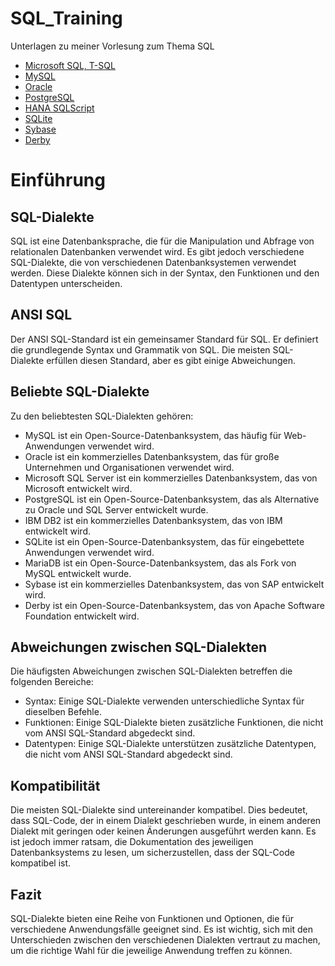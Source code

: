 # SQL_Training
Unterlagen zu meiner Vorlesung zum Thema SQL
* [Microsoft SQL, T-SQL](https://github.com/ErhardRainer/SQL_Training/tree/main/T-SQL "T-SQL")
* [MySQL](https://github.com/ErhardRainer/SQL_Training/tree/main/MySQL "MySQL")
* [Oracle](https://github.com/ErhardRainer/SQL_Training/tree/main/Oracle "Oracle")
* [PostgreSQL](https://github.com/ErhardRainer/SQL_Training/tree/main/PostgreSQL "PostgreSQL")
* [HANA SQLScript](https://github.com/ErhardRainer/SQL_Training/tree/main/HANA "HANA")
* [SQLite](https://github.com/ErhardRainer/SQL_Training/tree/main/SQLite "SQLite")
* [Sybase](https://github.com/ErhardRainer/SQL_Training/tree/main/Sybase "Sybase")
* [Derby](https://github.com/ErhardRainer/SQL_Training/tree/main/Derby "Derby")

# Einführung
## SQL-Dialekte

SQL ist eine Datenbanksprache, die für die Manipulation und Abfrage von relationalen Datenbanken verwendet wird. Es gibt jedoch verschiedene SQL-Dialekte, die von verschiedenen Datenbanksystemen verwendet werden. Diese Dialekte können sich in der Syntax, den Funktionen und den Datentypen unterscheiden.

## ANSI SQL

Der ANSI SQL-Standard ist ein gemeinsamer Standard für SQL. Er definiert die grundlegende Syntax und Grammatik von SQL. Die meisten SQL-Dialekte erfüllen diesen Standard, aber es gibt einige Abweichungen.

## Beliebte SQL-Dialekte

Zu den beliebtesten SQL-Dialekten gehören:
* MySQL ist ein Open-Source-Datenbanksystem, das häufig für Web-Anwendungen verwendet wird.
* Oracle ist ein kommerzielles Datenbanksystem, das für große Unternehmen und Organisationen verwendet wird.
* Microsoft SQL Server ist ein kommerzielles Datenbanksystem, das von Microsoft entwickelt wird.
* PostgreSQL ist ein Open-Source-Datenbanksystem, das als Alternative zu Oracle und SQL Server entwickelt wurde.
* IBM DB2 ist ein kommerzielles Datenbanksystem, das von IBM entwickelt wird.
* SQLite ist ein Open-Source-Datenbanksystem, das für eingebettete Anwendungen verwendet wird.
* MariaDB ist ein Open-Source-Datenbanksystem, das als Fork von MySQL entwickelt wurde.
* Sybase ist ein kommerzielles Datenbanksystem, das von SAP entwickelt wird.
* Derby ist ein Open-Source-Datenbanksystem, das von Apache Software Foundation entwickelt wird.

## Abweichungen zwischen SQL-Dialekten

Die häufigsten Abweichungen zwischen SQL-Dialekten betreffen die folgenden Bereiche:
* Syntax: Einige SQL-Dialekte verwenden unterschiedliche Syntax für dieselben Befehle.
* Funktionen: Einige SQL-Dialekte bieten zusätzliche Funktionen, die nicht vom ANSI SQL-Standard abgedeckt sind.
* Datentypen: Einige SQL-Dialekte unterstützen zusätzliche Datentypen, die nicht vom ANSI SQL-Standard abgedeckt sind.

## Kompatibilität

Die meisten SQL-Dialekte sind untereinander kompatibel. Dies bedeutet, dass SQL-Code, der in einem Dialekt geschrieben wurde, in einem anderen Dialekt mit geringen oder keinen Änderungen ausgeführt werden kann. Es ist jedoch immer ratsam, die Dokumentation des jeweiligen Datenbanksystems zu lesen, um sicherzustellen, dass der SQL-Code kompatibel ist.

## Fazit

SQL-Dialekte bieten eine Reihe von Funktionen und Optionen, die für verschiedene Anwendungsfälle geeignet sind. Es ist wichtig, sich mit den Unterschieden zwischen den verschiedenen Dialekten vertraut zu machen, um die richtige Wahl für die jeweilige Anwendung treffen zu können.
